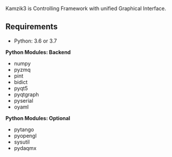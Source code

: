 Kamzik3 is Controlling Framework with unified Graphical Interface.

Requirements
------------

  * Python: 3.6 or 3.7

  **Python Modules: Backend**

  * numpy
  * pyzmq
  * pint
  * bidict
  * pyqt5
  * pyqtgraph
  * pyserial
  * oyaml

  **Python Modules: Optional**

  * pytango
  * pyopengl
  * sysutil
  * pydaqmx
